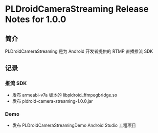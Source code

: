 # PLDroidCameraStreaming Release Notes for 1.0.0

## 简介
PLDroidCameraStreaming 是为 Android 开发者提供的 RTMP 直播推流 SDK

## 记录

### 推流 SDK
* 发布 armeabi-v7a 版本的 libpldroid_ffmpegbridge.so
* 发布 pldroid-camera-streaming-1.0.0.jar

### Demo
* 发布 PLDroidCameraStreamingDemo Android Studio 工程项目
